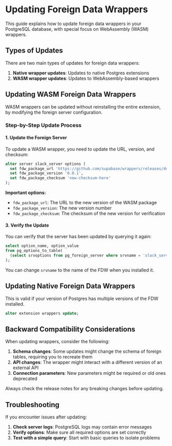 # Updating Foreign Data Wrappers

This guide explains how to update foreign data wrappers in your PostgreSQL database, with special focus on WebAssembly (WASM) wrappers.

## Types of Updates

There are two main types of updates for foreign data wrappers:

1. **Native wrapper updates**: Updates to native Postgres extensions
2. **WASM wrapper updates**: Updates to WebAssembly-based wrappers

## Updating WASM Foreign Data Wrappers

WASM wrappers can be updated without reinstalling the entire extension, by modifying the foreign server configuration.

### Step-by-Step Update Process

#### 1. Update the Foreign Server

To update a WASM wrapper, you need to update the URL, version, and checksum:

```sql
alter server slack_server options (
  set fdw_package_url 'https://github.com/supabase/wrappers/releases/download/....',
  set fdw_package_version '0.0.1',
  set fdw_package_checksum 'new-checksum-here'
);
```

**Important options:**

- `fdw_package_url`: The URL to the new version of the WASM package
- `fdw_package_version`: The new version number
- `fdw_package_checksum`: The checksum of the new version for verification

#### 3. Verify the Update

You can verify that the server has been updated by querying it again:

```sql
select option_name, option_value 
from pg_options_to_table(
  (select srvoptions from pg_foreign_server where srvname = 'slack_server')
);
```

You can change `srvname` to the name of the FDW when you installed it.

## Updating Native Foreign Data Wrappers

This is valid if your version of Postgres has multiple versions of the FDW installed.

```sql
alter extension wrappers update;
```

## Backward Compatibility Considerations

When updating wrappers, consider the following:

1. **Schema changes**: Some updates might change the schema of foreign tables, requiring you to recreate them
2. **API changes**: The wrapper might interact with a different version of an external API
3. **Connection parameters**: New parameters might be required or old ones deprecated

Always check the release notes for any breaking changes before updating.

## Troubleshooting

If you encounter issues after updating:

1. **Check server logs**: PostgreSQL logs may contain error messages
2. **Verify options**: Make sure all required options are set correctly
3. **Test with a simple query**: Start with basic queries to isolate problems